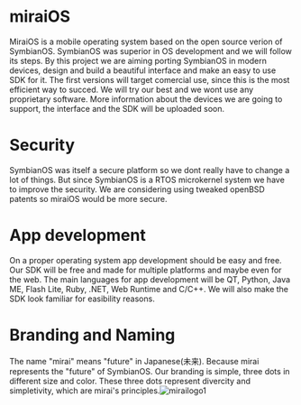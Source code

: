 # miraiOS
MiraiOS is a mobile operating system based on the open source verion of SymbianOS. SymbianOS was superior in OS development and we will follow its steps. By this project we are aiming porting SymbianOS in modern devices, design and build a beautiful interface and make an easy to use SDK for it. The first versions will target comercial use, since this is the most efficient way to succed. We will try our best and we wont use any proprietary software. More information about the devices we are going to support, the interface and the SDK will be uploaded soon.
# Security
SymbianOS was itself a secure platform so we dont really have to change a lot of things. But since SymbianOS is a RTOS microkernel system we have to improve the security. We are considering using tweaked openBSD patents so miraiOS would be more secure. 
# App development
On a proper operating system app development should be easy and free. Our SDK will be free and made for multiple platforms and maybe even for the web. The main languages for app development will be QT, Python, Java ME, Flash Lite, Ruby, .NET, Web Runtime and C/C++. We will also make the SDK look familiar for easibility reasons.
# Branding and Naming
The name "mirai" means "future" in Japanese(未来). Because mirai represents the "future" of SymbianOS. Our branding is simple, three dots in different size and color. These three dots represent divercity and simpletivity, which are mirai's principles.![mirailogo1](https://user-images.githubusercontent.com/82805203/115434155-0b243c80-a211-11eb-85b2-a0080896ab1e.png)

